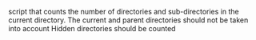 script that counts the number of directories and sub-directories in the current directory.
The current and parent directories should not be taken into account
Hidden directories should be counted
